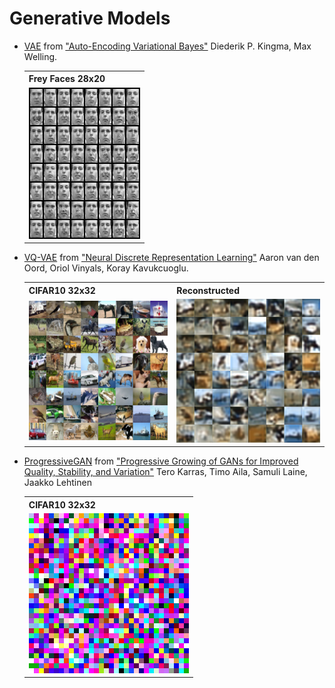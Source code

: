 # Generative Models

- [VAE](vae.py) from ["Auto-Encoding Variational Bayes"](https://arxiv.org/abs/1312.6114) Diederik P. Kingma, Max Welling.

    <table>
        <tr>
            <th>Frey Faces 28x20</th>
        </tr>
        <tr>
            <td><img src="./images/vae_frey_faces.png"></td>
        </tr>
    </table>

- [VQ-VAE](vq_vae.py) from ["Neural Discrete Representation Learning"](https://arxiv.org/abs/1711.00937) Aaron van den Oord, Oriol Vinyals, Koray Kavukcuoglu.

    <table>
        <tr>
            <th>CIFAR10 32x32</th>
            <th>Reconstructed</th>
        </tr>
        <tr>
            <td><img src="./images/vq_vae.png"></td>
            <td><img src="./images/vq_vae_rec.png"></td>
        </tr>
    </table>


- [ProgressiveGAN](progan.py) from ["Progressive Growing of GANs for Improved Quality, Stability, and Variation"](https://arxiv.org/abs/1710.10196) Tero Karras, Timo Aila, Samuli Laine, Jaakko Lehtinen

    <table>
        <tr>
            <th>CIFAR10 32x32</th>
        </tr>
        <tr>
            <td><img src="./images/progan_cifar10.gif"></td>
        </tr>
    </table>